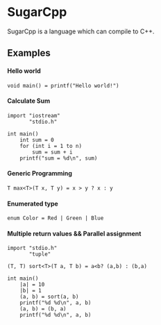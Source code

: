 # SugarCpp
SugarCpp is a language which can compile to C++.

## Examples

#### Hello world
```
void main() = printf("Hello world!") 
``` 

#### Calculate Sum
```
import "iostream"
       "stdio.h"

int main()
    int sum = 0
    for (int i = 1 to n)
        sum = sum + i
    printf("sum = %d\n", sum)
```

#### Generic Programming
```
T max<T>(T x, T y) = x > y ? x : y
```

#### Enumerated type
```
enum Color = Red | Green | Blue
```

#### Multiple return values​​ && Parallel assignment
```
import "stdio.h"
       "tuple"

(T, T) sort<T>(T a, T b) = a<b? (a,b) : (b,a)

int main()
    |a| = 10
    |b| = 1
    (a, b) = sort(a, b)
    printf("%d %d\n", a, b)
    (a, b) = (b, a)
    printf("%d %d\n", a, b)
```
